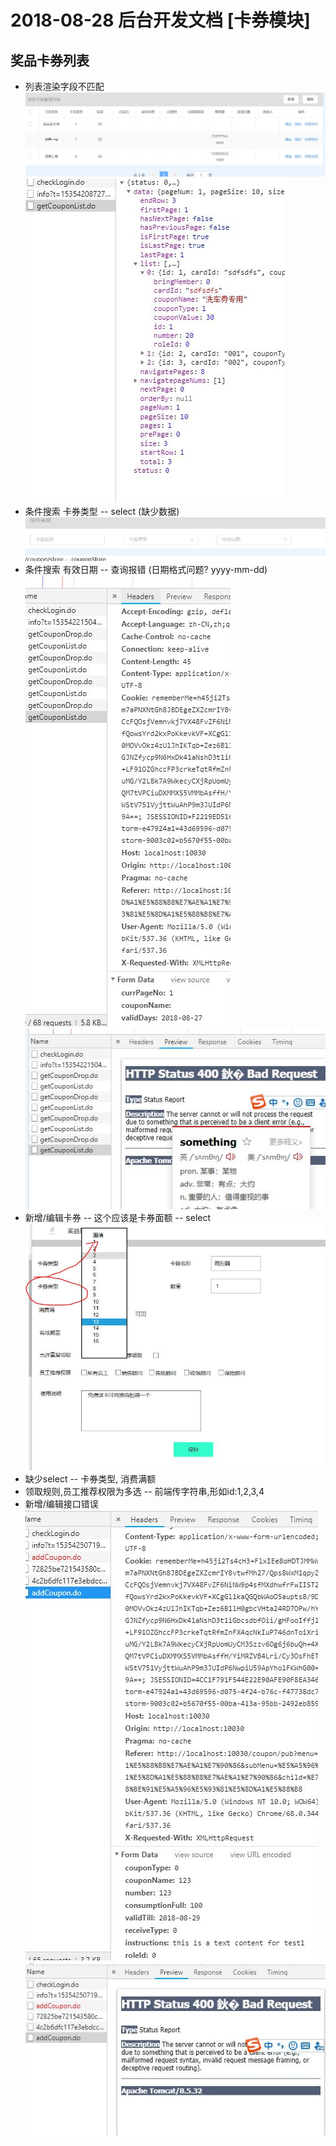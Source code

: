 2018-08-28 后台开发文档 [卡券模块]
================================

## 奖品卡券列表
+ 列表渲染字段不匹配
 ![list-1](imgs/2018-08-28/list-1.JPG)      
 ![list-1-1](imgs/2018-08-28/list-1-1.JPG)      
+ 条件搜索 卡券类型 -- select (缺少数据)
 ![list-1-2](imgs/2018-08-28/list-1-2.JPG)      
+ 条件搜索 有效日期 -- 查询报错 (日期格式问题? yyyy-mm-dd)
 ![list-1-3](imgs/2018-08-28/list-1-3.JPG)        
 ![list-1-4](imgs/2018-08-28/list-1-4.JPG)      
+ 新增/编辑卡券 -- 这个应该是卡券面额 -- select
 ![list-1-5](imgs/2018-08-28/list-1-5.JPG)      
+ 缺少select -- 卡券类型, 消费满额
+ 领取规则,员工推荐权限为多选 -- 前端传字符串,形如id:1,2,3,4
+ 新增/编辑接口错误
 ![list-1-6](imgs/2018-08-28/list-1-6.JPG)      
 ![list-1-7](imgs/2018-08-28/list-1-7.JPG)      
